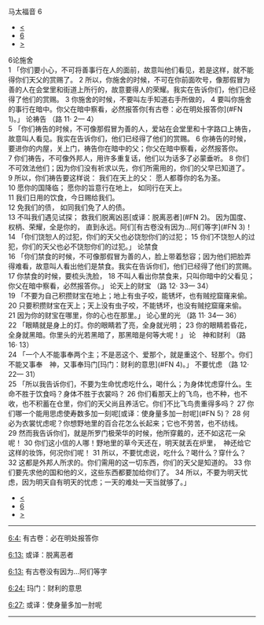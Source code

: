 ﻿





 马太福音 6




* [<](bible/MAT05.md)
* [6](bible/MAT.md)
* [>](bible/MAT07.md)



 
6论施舍  
1 「你们要小心，不可将善事行在人的面前，故意叫他们看见，若是这样，就不能得你们天父的赏赐了。 
2 所以，你施舍的时候，不可在你前面吹号，像那假冒为善的人在会堂里和街道上所行的，故意要得人的荣耀。我实在告诉你们，他们已经得了他们的赏赐。 
3 你施舍的时候，不要叫左手知道右手所做的， 
4 要叫你施舍的事行在暗中。你父在暗中察看，必然报答你[有古卷：必在明处报答你](#FN
1)。」 论祷告 （路
11·
2—
4）  
5 「你们祷告的时候，不可像那假冒为善的人，爱站在会堂里和十字路口上祷告，故意叫人看见。我实在告诉你们，他们已经得了他们的赏赐。 
6 你祷告的时候，要进你的内屋，关上门，祷告你在暗中的父；你父在暗中察看，必然报答你。 
7 你们祷告，不可像外邦人，用许多重复话，他们以为话多了必蒙垂听。 
8 你们不可效法他们；因为你们没有祈求以先，你们所需用的，你们的父早已知道了。 
9 所以，你们祷告要这样说： 我们在天上的父： 愿人都尊你的名为圣。  
10 愿你的国降临； 愿你的旨意行在地上， 如同行在天上。  
11 我们日用的饮食，今日赐给我们。  
12 免我们的债， 如同我们免了人的债。  
13 不叫我们遇见试探； 救我们脱离凶恶[或译：脱离恶者](#FN
2)。 因为国度、权柄、荣耀，全是你的， 直到永远。阿们[有古卷没有因为…阿们等字](#FN
3)！  
14 「你们饶恕人的过犯，你们的天父也必饶恕你们的过犯； 
15 你们不饶恕人的过犯，你们的天父也必不饶恕你们的过犯。」 论禁食  
16 「你们禁食的时候，不可像那假冒为善的人，脸上带着愁容；因为他们把脸弄得难看，故意叫人看出他们是禁食。我实在告诉你们，他们已经得了他们的赏赐。 
17 你禁食的时候，要梳头洗脸， 
18 不叫人看出你禁食来，只叫你暗中的父看见；你父在暗中察看，必然报答你。」 论天上的财宝 （路
12·
33—
34）  
19 「不要为自己积攒财宝在地上；地上有虫子咬，能锈坏，也有贼挖窟窿来偷。 
20 只要积攒财宝在天上；天上没有虫子咬，不能锈坏，也没有贼挖窟窿来偷。 
21 因为你的财宝在哪里，你的心也在那里。」 论心里的光 （路
11·
34—
36）  
22 「眼睛就是身上的灯。你的眼睛若了亮，全身就光明； 
23 你的眼睛若昏花，全身就黑暗。你里头的光若黑暗了，那黑暗是何等大呢！」 论　神和财利 （路
16·
13）  
24 「一个人不能事奉两个主；不是恶这个、爱那个，就是重这个、轻那个。你们不能又事奉　神，又事奉玛门[玛门：财利的意思](#FN
4)。」 不要忧虑 （路
12·
22—
31）  
25 「所以我告诉你们，不要为生命忧虑吃什么，喝什么；为身体忧虑穿什么。生命不胜于饮食吗？身体不胜于衣裳吗？ 
26 你们看那天上的飞鸟，也不种，也不收，也不积蓄在仓里，你们的天父尚且养活它。你们不比飞鸟贵重得多吗？ 
27 你们哪一个能用思虑使寿数多加一刻呢[或译：使身量多加一肘呢](#FN
5)？ 
28 何必为衣裳忧虑呢？你想野地里的百合花怎么长起来；它也不劳苦，也不纺线。 
29 然而我告诉你们，就是所罗门极荣华的时候，他所穿戴的，还不如这花一朵呢！ 
30 你们这小信的人哪！野地里的草今天还在，明天就丢在炉里，　神还给它这样的妆饰，何况你们呢！ 
31 所以，不要忧虑说，吃什么？喝什么？穿什么？ 
32 这都是外邦人所求的。你们需用的这一切东西，你们的天父是知道的。 
33 你们要先求他的国和他的义，这些东西都要加给你们了。 
34 所以，不要为明天忧虑，因为明天自有明天的忧虑；一天的难处一天当就够了。」 
* [<](bible/MAT05.md)
* [6](bible/MAT.md)
* [>](bible/MAT07.md)





---


[6:4:](#V4)
有古卷：必在明处报答你


[6:13:](#V13)
或译：脱离恶者


[6:13:](#V13)
有古卷没有因为…阿们等字


[6:24:](#V24)
玛门：财利的意思


[6:27:](#V27)
或译：使身量多加一肘呢




---









